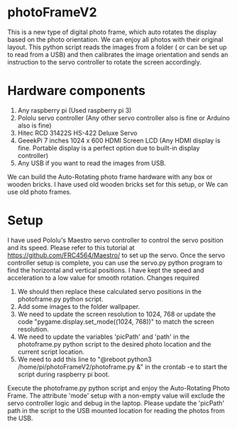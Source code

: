 # photoFrameV2
This is a new type of digital photo frame, which auto rotates the display based on the photo orientation. We can enjoy all photos with their original layout. 
This python script reads the images from a folder ( or can be set up to read from a USB) and then calibrates the image orientation and sends an instruction to the servo controller to rotate the screen accordingly. 

# Hardware components
1.	Any raspberry pi (Used raspberry pi 3)
2.	Pololu servo controller (Any other servo controller also is fine or Arduino also is fine)
3.	Hitec RCD 31422S HS-422 Deluxe Servo
4.	GeeekPi 7 inches 1024 x 600 HDMI Screen LCD (Any HDMI display is fine. Portable display is a perfect option due to built-in display controller)
5.	Any USB if you want to read the images from USB.

We can build the Auto-Rotating photo frame hardware with any box or wooden bricks. I have used old wooden bricks set for this setup, or We can use old photo frames. 


# Setup
I have used Pololu's Maestro servo controller to control the servo position and its speed. Please refer to this tutorial at https://github.com/FRC4564/Maestro/ to set up the servo. 
Once the servo controller setup is complete, you can use the servo.py python program to find the horizontal and vertical positions. I have kept the speed and acceleration to a low value for smooth rotation.
Changes required
1.	We should then replace these calculated servo positions in the photoframe.py python script.
2.	Add some images to the folder wallpaper.
3.	We need to update the screen resolution to 1024, 768 or update the code "pygame.display.set_mode((1024, 768))" to match the screen resolution.
4.	We need to update the variables 'picPath' and 'path' in the photoframe.py python script to the desired photo location and the current script location.
5.	We need to add this line to "@reboot python3 /home/pi/photoFrameV2/photoframe.py &" in the crontab -e to start the script during raspberry pi boot.

Execute the photoframe.py python script and enjoy the Auto-Rotating Photo Frame. The attribute 'mode' setup with a non-empty value will exclude the servo controller logic and debug in the laptop.
Please update the 'picPath' path in the script to the USB mounted location for reading the photos from the USB.
